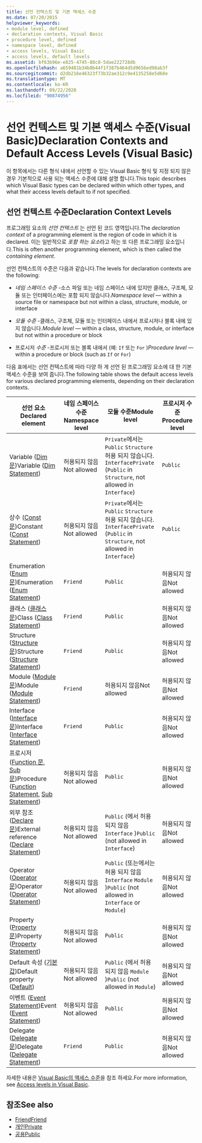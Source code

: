 ```yaml
---
title: 선언 컨텍스트 및 기본 액세스 수준
ms.date: 07/20/2015
helpviewer_keywords:
- module level, defined
- declaration contexts, Visual Basic
- procedure level, defined
- namespace level, defined
- access levels, Visual Basic
- access levels, default levels
ms.assetid: bf63b96e-e825-4745-88c8-5dae222728db
ms.openlocfilehash: a659481b34b8b44f1f387b464d5d9656ed98ab3f
ms.sourcegitcommit: d2db216e46323f73b32ae312c9e4135258e5d68e
ms.translationtype: MT
ms.contentlocale: ko-KR
ms.lasthandoff: 09/22/2020
ms.locfileid: "90874956"
---
```

# <a name="declaration-contexts-and-default-access-levels-visual-basic"></a><span data-ttu-id="125f9-102">선언 컨텍스트 및 기본 액세스 수준(Visual Basic)</span><span class="sxs-lookup"><span data-stu-id="125f9-102">Declaration Contexts and Default Access Levels (Visual Basic)</span></span>

<span data-ttu-id="125f9-103">이 항목에서는 다른 형식 내에서 선언할 수 있는 Visual Basic 형식 및 지정 되지 않은 경우 기본적으로 사용 되는 액세스 수준에 대해 설명 합니다.</span><span class="sxs-lookup"><span data-stu-id="125f9-103">This topic describes which Visual Basic types can be declared within which other types, and what their access levels default to if not specified.</span></span>  
  
## <a name="declaration-context-levels"></a><span data-ttu-id="125f9-104">선언 컨텍스트 수준</span><span class="sxs-lookup"><span data-stu-id="125f9-104">Declaration Context Levels</span></span>  

 <span data-ttu-id="125f9-105">프로그래밍 요소의 *선언 컨텍스트* 는 선언 된 코드 영역입니다.</span><span class="sxs-lookup"><span data-stu-id="125f9-105">The *declaration context* of a programming element is the region of code in which it is declared.</span></span> <span data-ttu-id="125f9-106">이는 일반적으로 *포함 하는 요소*라고 하는 또 다른 프로그래밍 요소입니다.</span><span class="sxs-lookup"><span data-stu-id="125f9-106">This is often another programming element, which is then called the *containing element*.</span></span>  
  
 <span data-ttu-id="125f9-107">선언 컨텍스트의 수준은 다음과 같습니다.</span><span class="sxs-lookup"><span data-stu-id="125f9-107">The levels for declaration contexts are the following:</span></span>  
  
- <span data-ttu-id="125f9-108">*네임 스페이스 수준* -소스 파일 또는 네임 스페이스 내에 있지만 클래스, 구조체, 모듈 또는 인터페이스에는 포함 되지 않습니다.</span><span class="sxs-lookup"><span data-stu-id="125f9-108">*Namespace level* — within a source file or namespace but not within a class, structure, module, or interface</span></span>  
  
- <span data-ttu-id="125f9-109">*모듈 수준* -클래스, 구조체, 모듈 또는 인터페이스 내에서 프로시저나 블록 내에 있지 않습니다.</span><span class="sxs-lookup"><span data-stu-id="125f9-109">*Module level* — within a class, structure, module, or interface but not within a procedure or block</span></span>  
  
- <span data-ttu-id="125f9-110">프로시저 *수준* -프로시저 또는 블록 내에서 (예: `If` 또는 `For` )</span><span class="sxs-lookup"><span data-stu-id="125f9-110">*Procedure level* — within a procedure or block (such as `If` or `For`)</span></span>  
  
 <span data-ttu-id="125f9-111">다음 표에서는 선언 컨텍스트에 따라 다양 하 게 선언 된 프로그래밍 요소에 대 한 기본 액세스 수준을 보여 줍니다.</span><span class="sxs-lookup"><span data-stu-id="125f9-111">The following table shows the default access levels for various declared programming elements, depending on their declaration contexts.</span></span>  
  
|<span data-ttu-id="125f9-112">선언 요소</span><span class="sxs-lookup"><span data-stu-id="125f9-112">Declared element</span></span>|<span data-ttu-id="125f9-113">네임 스페이스 수준</span><span class="sxs-lookup"><span data-stu-id="125f9-113">Namespace level</span></span>|<span data-ttu-id="125f9-114">모듈 수준</span><span class="sxs-lookup"><span data-stu-id="125f9-114">Module level</span></span>|<span data-ttu-id="125f9-115">프로시저 수준</span><span class="sxs-lookup"><span data-stu-id="125f9-115">Procedure level</span></span>|  
|----------------------|---------------------|------------------|---------------------|  
|<span data-ttu-id="125f9-116">Variable ([Dim 문](dim-statement.md))</span><span class="sxs-lookup"><span data-stu-id="125f9-116">Variable ([Dim Statement](dim-statement.md))</span></span>|<span data-ttu-id="125f9-117">허용되지 않음</span><span class="sxs-lookup"><span data-stu-id="125f9-117">Not allowed</span></span>|<span data-ttu-id="125f9-118">`Private`에서는 `Public` `Structure` 허용 되지 않습니다. `Interface`</span><span class="sxs-lookup"><span data-stu-id="125f9-118">`Private` (`Public` in `Structure`, not allowed in `Interface`)</span></span>|`Public`|  
|<span data-ttu-id="125f9-119">상수 ([Const 문](const-statement.md))</span><span class="sxs-lookup"><span data-stu-id="125f9-119">Constant ([Const Statement](const-statement.md))</span></span>|<span data-ttu-id="125f9-120">허용되지 않음</span><span class="sxs-lookup"><span data-stu-id="125f9-120">Not allowed</span></span>|<span data-ttu-id="125f9-121">`Private`에서는 `Public` `Structure` 허용 되지 않습니다. `Interface`</span><span class="sxs-lookup"><span data-stu-id="125f9-121">`Private` (`Public` in `Structure`, not allowed in `Interface`)</span></span>|`Public`|  
|<span data-ttu-id="125f9-122">Enumeration ([Enum 문](enum-statement.md))</span><span class="sxs-lookup"><span data-stu-id="125f9-122">Enumeration ([Enum Statement](enum-statement.md))</span></span>|`Friend`|`Public`|<span data-ttu-id="125f9-123">허용되지 않음</span><span class="sxs-lookup"><span data-stu-id="125f9-123">Not allowed</span></span>|  
|<span data-ttu-id="125f9-124">클래스 ([클래스 문](class-statement.md))</span><span class="sxs-lookup"><span data-stu-id="125f9-124">Class ([Class Statement](class-statement.md))</span></span>|`Friend`|`Public`|<span data-ttu-id="125f9-125">허용되지 않음</span><span class="sxs-lookup"><span data-stu-id="125f9-125">Not allowed</span></span>|  
|<span data-ttu-id="125f9-126">Structure ([Structure 문](structure-statement.md))</span><span class="sxs-lookup"><span data-stu-id="125f9-126">Structure ([Structure Statement](structure-statement.md))</span></span>|`Friend`|`Public`|<span data-ttu-id="125f9-127">허용되지 않음</span><span class="sxs-lookup"><span data-stu-id="125f9-127">Not allowed</span></span>|  
|<span data-ttu-id="125f9-128">Module ([Module 문](module-statement.md))</span><span class="sxs-lookup"><span data-stu-id="125f9-128">Module ([Module Statement](module-statement.md))</span></span>|`Friend`|<span data-ttu-id="125f9-129">허용되지 않음</span><span class="sxs-lookup"><span data-stu-id="125f9-129">Not allowed</span></span>|<span data-ttu-id="125f9-130">허용되지 않음</span><span class="sxs-lookup"><span data-stu-id="125f9-130">Not allowed</span></span>|  
|<span data-ttu-id="125f9-131">Interface ([Interface 문](interface-statement.md))</span><span class="sxs-lookup"><span data-stu-id="125f9-131">Interface ([Interface Statement](interface-statement.md))</span></span>|`Friend`|`Public`|<span data-ttu-id="125f9-132">허용되지 않음</span><span class="sxs-lookup"><span data-stu-id="125f9-132">Not allowed</span></span>|  
|<span data-ttu-id="125f9-133">프로시저 ([Function 문](function-statement.md), [Sub 문](sub-statement.md))</span><span class="sxs-lookup"><span data-stu-id="125f9-133">Procedure ([Function Statement](function-statement.md), [Sub Statement](sub-statement.md))</span></span>|<span data-ttu-id="125f9-134">허용되지 않음</span><span class="sxs-lookup"><span data-stu-id="125f9-134">Not allowed</span></span>|`Public`|<span data-ttu-id="125f9-135">허용되지 않음</span><span class="sxs-lookup"><span data-stu-id="125f9-135">Not allowed</span></span>|  
|<span data-ttu-id="125f9-136">외부 참조 ([Declare 문](declare-statement.md))</span><span class="sxs-lookup"><span data-stu-id="125f9-136">External reference ([Declare Statement](declare-statement.md))</span></span>|<span data-ttu-id="125f9-137">허용되지 않음</span><span class="sxs-lookup"><span data-stu-id="125f9-137">Not allowed</span></span>|<span data-ttu-id="125f9-138">`Public` (에서 허용 되지 않음 `Interface` )</span><span class="sxs-lookup"><span data-stu-id="125f9-138">`Public` (not allowed in `Interface`)</span></span>|<span data-ttu-id="125f9-139">허용되지 않음</span><span class="sxs-lookup"><span data-stu-id="125f9-139">Not allowed</span></span>|  
|<span data-ttu-id="125f9-140">Operator ([Operator 문](operator-statement.md))</span><span class="sxs-lookup"><span data-stu-id="125f9-140">Operator ([Operator Statement](operator-statement.md))</span></span>|<span data-ttu-id="125f9-141">허용되지 않음</span><span class="sxs-lookup"><span data-stu-id="125f9-141">Not allowed</span></span>|<span data-ttu-id="125f9-142">`Public` (또는에서는 허용 되지 않음 `Interface` `Module` )</span><span class="sxs-lookup"><span data-stu-id="125f9-142">`Public` (not allowed in `Interface` or `Module`)</span></span>|<span data-ttu-id="125f9-143">허용되지 않음</span><span class="sxs-lookup"><span data-stu-id="125f9-143">Not allowed</span></span>|  
|<span data-ttu-id="125f9-144">Property ([Property 문](property-statement.md))</span><span class="sxs-lookup"><span data-stu-id="125f9-144">Property ([Property Statement](property-statement.md))</span></span>|<span data-ttu-id="125f9-145">허용되지 않음</span><span class="sxs-lookup"><span data-stu-id="125f9-145">Not allowed</span></span>|`Public`|<span data-ttu-id="125f9-146">허용되지 않음</span><span class="sxs-lookup"><span data-stu-id="125f9-146">Not allowed</span></span>|  
|<span data-ttu-id="125f9-147">Default 속성 ([기본값](../modifiers/default.md))</span><span class="sxs-lookup"><span data-stu-id="125f9-147">Default property ([Default](../modifiers/default.md))</span></span>|<span data-ttu-id="125f9-148">허용되지 않음</span><span class="sxs-lookup"><span data-stu-id="125f9-148">Not allowed</span></span>|<span data-ttu-id="125f9-149">`Public` (에서 허용 되지 않음 `Module` )</span><span class="sxs-lookup"><span data-stu-id="125f9-149">`Public` (not allowed in `Module`)</span></span>|<span data-ttu-id="125f9-150">허용되지 않음</span><span class="sxs-lookup"><span data-stu-id="125f9-150">Not allowed</span></span>|  
|<span data-ttu-id="125f9-151">이벤트 ([Event Statement](event-statement.md))</span><span class="sxs-lookup"><span data-stu-id="125f9-151">Event ([Event Statement](event-statement.md))</span></span>|<span data-ttu-id="125f9-152">허용되지 않음</span><span class="sxs-lookup"><span data-stu-id="125f9-152">Not allowed</span></span>|`Public`|<span data-ttu-id="125f9-153">허용되지 않음</span><span class="sxs-lookup"><span data-stu-id="125f9-153">Not allowed</span></span>|  
|<span data-ttu-id="125f9-154">Delegate ([Delegate 문](delegate-statement.md))</span><span class="sxs-lookup"><span data-stu-id="125f9-154">Delegate ([Delegate Statement](delegate-statement.md))</span></span>|`Friend`|`Public`|<span data-ttu-id="125f9-155">허용되지 않음</span><span class="sxs-lookup"><span data-stu-id="125f9-155">Not allowed</span></span>|  
  
 <span data-ttu-id="125f9-156">자세한 내용은 [Visual Basic의 액세스 수준](../../programming-guide/language-features/declared-elements/access-levels.md)을 참조 하세요.</span><span class="sxs-lookup"><span data-stu-id="125f9-156">For more information, see [Access levels in Visual Basic](../../programming-guide/language-features/declared-elements/access-levels.md).</span></span>  
  
## <a name="see-also"></a><span data-ttu-id="125f9-157">참조</span><span class="sxs-lookup"><span data-stu-id="125f9-157">See also</span></span>

- [<span data-ttu-id="125f9-158">Friend</span><span class="sxs-lookup"><span data-stu-id="125f9-158">Friend</span></span>](../modifiers/friend.md)
- [<span data-ttu-id="125f9-159">개인</span><span class="sxs-lookup"><span data-stu-id="125f9-159">Private</span></span>](../modifiers/private.md)
- [<span data-ttu-id="125f9-160">공용</span><span class="sxs-lookup"><span data-stu-id="125f9-160">Public</span></span>](../modifiers/public.md)
